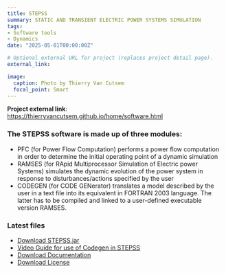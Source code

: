 ```yaml
---
title: STEPSS
summary: STATIC AND TRANSIENT ELECTRIC POWER SYSTEMS SIMULATION
tags:
- Software tools
- Dynamics
date: "2025-05-01T00:00:00Z"

# Optional external URL for project (replaces project detail page).
external_link: 

image:
  caption: Photo by Thierry Van Cutsem
  focal_point: Smart
---
```


**Project external link**: https://thierryvancutsem.github.io/home/software.html

### The STEPSS software is made up of three modules:

- PFC (for Power Flow Computation) performs a power flow computation in order to determine the initial operating point of a dynamic simulation
- RAMSES (for RApid Multiprocessor Simulation of Electric power Systems) simulates the dynamic evolution of the power system in response to disturbances/actions specified by the user
- CODEGEN (for CODE GENerator) translates a model described by the user in a text file into its equivalent in FORTRAN 2003 language. The latter has to be compiled and linked to a user-defined executable version RAMSES.

### Latest files

- [Download STEPSS.jar](./STEPSS.jar)
- [Video Guide for use of Codegen in STEPSS](https://youtu.be/q5EFn2pdkCg)
- [Download Documentation](./stepss_doc.pdf)
- [Download License](./licence.pdf)
